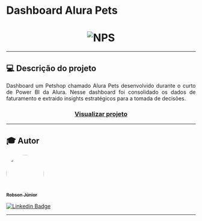 <h1>Dashboard Alura Pets</h1>

<h1 align="center">
  <img alt="NPS" title="#NPS" src="https://github.com/robsonlopesjr/powerbi-alura-pets/blob/main/imagens/relatorio.png" />
</h1>

---

## 💻 Descrição do projeto

<p align="justify">
  Dashboard um Petshop chamado Alura Pets desenvolvido durante o curto de Power BI da Alura. Nesse dashboard foi consolidado os dados de faturamento e extraido insights estratégicos para a tomada de decisões.
</p>

<h3 align="center">
<a href="https://app.powerbi.com/view?r=eyJrIjoiMGU5NTgzODItOTVlOS00MGZmLThmYjgtMjBhZWQ0NmQ3NGJkIiwidCI6IjJhNjhhMTEwLTZhOWYtNDIyNS1iNjNlLTMwNDViM2JjOTQwYiJ9">Visualizar projeto</a>
</h1>



---

## 🎓 Autor

<a href="https://www.instagram.com/robson.junior.184/">
 <img style="border-radius: 50%;" src="https://avatars3.githubusercontent.com/u/69487360?s=400&u=7956928a6764b5ab125fccfa6350c58e3414e2ff&v=4" width="100px;" alt=""/>
 <br />
 <sub><b>Robson Júnior</b></sub></a>
 <br />

[![Linkedin Badge](https://img.shields.io/badge/LinkedIn-Robson-blue?style=flat-square&logo=Linkedin&logoColor=white&link=https://www.linkedin.com/in/robsonlopesjr)](https://www.linkedin.com/in/robsonlopesjr)

---